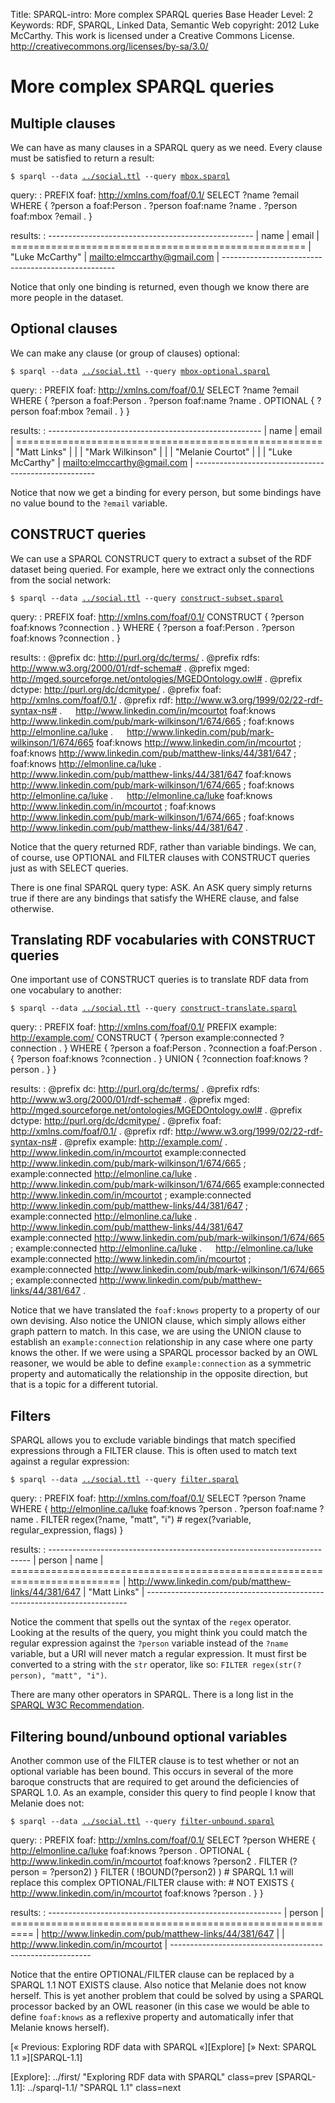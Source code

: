 Title:				SPARQL-intro: More complex SPARQL queries
Base Header Level:	2
Keywords:			RDF, SPARQL, Linked Data, Semantic Web
copyright:			2012 Luke McCarthy.
					This work is licensed under a Creative Commons License.  
					http://creativecommons.org/licenses/by-sa/3.0/

# More complex SPARQL queries #

## Multiple clauses ##

We can have as many clauses in a SPARQL query as we need. Every clause must be satisfied to return a result:

<code markdown='1'>$ sparql \--data [../social.ttl][social.ttl] \--query [mbox.sparql][]</code>

query:
:
	PREFIX foaf: <http://xmlns.com/foaf/0.1/>
	SELECT ?name ?email
	WHERE {
	    ?person a foaf:Person .
	    ?person foaf:name ?name .
	    ?person foaf:mbox ?email .
	}

results:
:
	---------------------------------------------------
	| name            | email                         |
	===================================================
	| "Luke McCarthy" | <mailto:elmccarthy@gmail.com> |
	---------------------------------------------------

Notice that only one binding is returned, even though we know there are more people in the dataset.

## Optional clauses ##

We can make any clause (or group of clauses) optional:

<code markdown='1'>$ sparql \--data [../social.ttl][social.ttl] \--query [mbox-optional.sparql][]</code>

query:
:
	PREFIX foaf: <http://xmlns.com/foaf/0.1/>
	SELECT ?name ?email
	WHERE {
	    ?person a foaf:Person .
	    ?person foaf:name ?name .
	    OPTIONAL {
	        ?person foaf:mbox ?email .
	    }
	}

results:
:
	-----------------------------------------------------
	| name              | email                         |
	=====================================================
	| "Matt Links"      |                               |
	| "Mark Wilkinson"  |                               |
	| "Melanie Courtot" |                               |
	| "Luke McCarthy"   | <mailto:elmccarthy@gmail.com> |
	-----------------------------------------------------

Notice that now we get a binding for every person, but some bindings have no value bound to the <code>?email</code> variable.


## CONSTRUCT queries ##

We can use a SPARQL CONSTRUCT query to extract a subset of the RDF dataset being queried. For example, here we extract only the connections from the social network:

<code markdown='1'>$ sparql \--data [../social.ttl][social.ttl] \--query [construct-subset.sparql][]</code>

query:
:
	PREFIX foaf: <http://xmlns.com/foaf/0.1/>
	CONSTRUCT {
	    ?person foaf:knows ?connection .
	} WHERE {
	    ?person a foaf:Person .
	    ?person foaf:knows ?connection .
	}

results:
:
	@prefix dc:      <http://purl.org/dc/terms/> .
	@prefix rdfs:    <http://www.w3.org/2000/01/rdf-schema#> .
	@prefix mged:    <http://mged.sourceforge.net/ontologies/MGEDOntology.owl#> .
	@prefix dctype:  <http://purl.org/dc/dcmitype/> .
	@prefix foaf:    <http://xmlns.com/foaf/0.1/> .
	@prefix rdf:     <http://www.w3.org/1999/02/22-rdf-syntax-ns#> .
	 
	<http://www.linkedin.com/in/mcourtot>
	      foaf:knows    <http://www.linkedin.com/pub/mark-wilkinson/1/674/665> ;
	      foaf:knows    <http://elmonline.ca/luke> .
	 
	<http://www.linkedin.com/pub/mark-wilkinson/1/674/665>
	      foaf:knows    <http://www.linkedin.com/in/mcourtot> ;
	      foaf:knows    <http://www.linkedin.com/pub/matthew-links/44/381/647> ;
	      foaf:knows    <http://elmonline.ca/luke> .
	 
	<http://www.linkedin.com/pub/matthew-links/44/381/647>
	      foaf:knows    <http://www.linkedin.com/pub/mark-wilkinson/1/674/665> ;
	      foaf:knows    <http://elmonline.ca/luke> .
	 
	<http://elmonline.ca/luke>
	      foaf:knows    <http://www.linkedin.com/in/mcourtot> ;
	      foaf:knows    <http://www.linkedin.com/pub/mark-wilkinson/1/674/665> ;
	      foaf:knows    <http://www.linkedin.com/pub/matthew-links/44/381/647> .

Notice that the query returned RDF, rather than variable bindings. We can, of course, use OPTIONAL and FILTER clauses with CONSTRUCT queries just as with SELECT queries.

There is one final SPARQL query type: ASK. An ASK query simply returns true if there are any bindings that satisfy the WHERE clause, and false otherwise.

## Translating RDF vocabularies with CONSTRUCT queries ##

One important use of CONSTRUCT queries is to translate RDF data from one vocabulary to another:

<code markdown='1'>$ sparql \--data [../social.ttl][social.ttl] \--query [construct-translate.sparql][]</code>

query:
:
	PREFIX foaf: <http://xmlns.com/foaf/0.1/>
	PREFIX example: <http://example.com/>
	CONSTRUCT {
	    ?person example:connected ?connection .
	} WHERE {
	    ?person a foaf:Person .
	    ?connection a foaf:Person .
	    {
	        ?person foaf:knows ?connection .
	    } UNION {
	        ?connection foaf:knows ?person .
	    }
	}

results:
:
	@prefix dc:      <http://purl.org/dc/terms/> .
	@prefix rdfs:    <http://www.w3.org/2000/01/rdf-schema#> .
	@prefix mged:    <http://mged.sourceforge.net/ontologies/MGEDOntology.owl#> .
	@prefix dctype:  <http://purl.org/dc/dcmitype/> .
	@prefix foaf:    <http://xmlns.com/foaf/0.1/> .
	@prefix rdf:     <http://www.w3.org/1999/02/22-rdf-syntax-ns#> .
	@prefix example:  <http://example.com/> .
	 
	<http://www.linkedin.com/in/mcourtot>
	      example:connected  <http://www.linkedin.com/pub/mark-wilkinson/1/674/665> ;
	      example:connected  <http://elmonline.ca/luke> .
	 
	<http://www.linkedin.com/pub/mark-wilkinson/1/674/665>
	      example:connected  <http://www.linkedin.com/in/mcourtot> ;
	      example:connected  <http://www.linkedin.com/pub/matthew-links/44/381/647> ;
	      example:connected  <http://elmonline.ca/luke> .
	 
	<http://www.linkedin.com/pub/matthew-links/44/381/647>
	      example:connected  <http://www.linkedin.com/pub/mark-wilkinson/1/674/665> ;
	      example:connected  <http://elmonline.ca/luke> .
	 
	<http://elmonline.ca/luke>
	      example:connected  <http://www.linkedin.com/in/mcourtot> ;
	      example:connected  <http://www.linkedin.com/pub/mark-wilkinson/1/674/665> ;
	      example:connected  <http://www.linkedin.com/pub/matthew-links/44/381/647> .

Notice that we have translated the <code>foaf:knows</code> property to a property of our own devising. Also notice the UNION clause, which simply allows either graph pattern to match. In this case, we are using the UNION clause to establish an <code>example:connection</code> relationship in any case where one party knows the other. If we were using a SPARQL processor backed by an OWL reasoner, we would be able to define <code>example:connection</code> as a symmetric property and automatically the relationship in the opposite direction, but that is a topic for a different tutorial.

## Filters ##

SPARQL allows you to exclude variable bindings that match specified expressions through a FILTER clause. This is often used to match text against a regular expression:

<code markdown='1'>$ sparql \--data [../social.ttl][social.ttl] \--query [filter.sparql][]</code>

query:
:
	PREFIX foaf: <http://xmlns.com/foaf/0.1/>
	SELECT ?person ?name
	WHERE {
	    <http://elmonline.ca/luke> foaf:knows ?person .
	    ?person foaf:name ?name .
        FILTER regex(?name, "matt", "i")
             # regex(?variable, regular_expression, flags)
	}

results:
:
	-------------------------------------------------------------------------
	| person                                                 | name         |
	=========================================================================
	| <http://www.linkedin.com/pub/matthew-links/44/381/647> | "Matt Links" |
	-------------------------------------------------------------------------

Notice the comment that spells out the syntax of the <code>regex</code> operator. Looking at the results of the query, you might think you could match the regular expression against the <code>?person</code> variable instead of the <code>?name</code> variable, but a URI will never match a regular expression. It must first be converted to a string with the <code>str</code> operator, like so: <code>FILTER regex(str(?person), "matt", "i")</code>.

There are many other operators in SPARQL. There is a long list in the [SPARQL W3C Recommendation][].

[SPARQL W3C Recommendation]: http://www.w3.org/TR/rdf-sparql-query/#OperatorMapping 
  "SPARQL W3C Recommendation: operators"

## Filtering bound/unbound optional variables ##

Another common use of the FILTER clause is to test whether or not an optional variable has been bound. This occurs in several of the more baroque constructs that are required to get around the deficiencies of SPARQL 1.0. As an example, consider this query to find people I know that Melanie does not:

<code markdown='1'>$ sparql \--data [../social.ttl][social.ttl] \--query [filter-unbound.sparql][]</code>

query:
:
	PREFIX foaf: <http://xmlns.com/foaf/0.1/>
	SELECT ?person
	WHERE {
	    <http://elmonline.ca/luke> foaf:knows ?person .
	    OPTIONAL { 
	        <http://www.linkedin.com/in/mcourtot> foaf:knows ?person2 .
	        FILTER (?person = ?person2)
	    } FILTER ( !BOUND(?person2) )
	    # SPARQL 1.1 will replace this complex OPTIONAL/FILTER clause with:
	    # NOT EXISTS { <http://www.linkedin.com/in/mcourtot> foaf:knows ?person  . }
	}

results:
:
	----------------------------------------------------------
	| person                                                 |
	==========================================================
	| <http://www.linkedin.com/pub/matthew-links/44/381/647> |
	| <http://www.linkedin.com/in/mcourtot>                  |
	----------------------------------------------------------

Notice that the entire OPTIONAL/FILTER clause can be replaced by a SPARQL 1.1 NOT EXISTS clause. Also notice that Melanie does not know herself. This is yet another problem that could be solved by using a SPARQL processor backed by an OWL reasoner (in this case we would be able to define <code>foaf:knows</code> as a reflexive property and automatically infer that Melanie knows herself).

[mbox.sparql]: mbox.sparql
  "Names and email addresses"
[mbox-optional.sparql]: mbox-optional.sparql
  "Names and, optionally, email addresses"
[construct-subset.sparql]: construct-subset.sparql
  "A CONSTRUCT query"
[construct-translate.sparql]: construct-translate.sparql
  "A CONSTRUCT query with translation"
[filter.sparql]: filter.sparql
  "FILTER regex()"
[filter-unbound.sparql]: filter-unbound.sparql
  "FILTER !BOUND"
[social.ttl]: ../social.ttl
  "Simple social network"

[« Previous: Exploring RDF data with SPARQL «][Explore]
[» Next: SPARQL 1.1 »][SPARQL-1.1]

[Explore]: ../first/ "Exploring RDF data with SPARQL" class=prev
[SPARQL-1.1]: ../sparql-1.1/ "SPARQL 1.1" class=next
